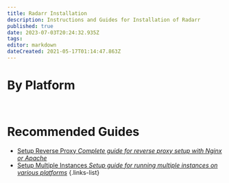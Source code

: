 ```yaml
---
title: Radarr Installation
description: Instructions and Guides for Installation of Radarr
published: true
date: 2023-07-03T20:24:32.935Z
tags: 
editor: markdown
dateCreated: 2021-05-17T01:14:47.863Z
---
```


# By Platform

[<i class="fab fa-windows" style="font-size: 3em;"></i>](/radarr/installation/windows)&nbsp;&nbsp;&nbsp;&nbsp;[<i class="fab fa-linux" style="font-size: 3em;"></i>](/radarr/installation/linux)&nbsp;&nbsp;&nbsp;&nbsp;[<i class="fab fa-apple" style="font-size: 3em;"></i>](/radarr/installation/macos)&nbsp;&nbsp;&nbsp;&nbsp;[<i class="fab fa-freebsd" style="font-size: 3em;"></i>](/radarr/installation/freebsd)&nbsp;&nbsp;&nbsp;&nbsp;[<i class="fab fa-docker" style="font-size: 3em;"></i>](/radarr/installation/docker)

# Recommended Guides

- [Setup Reverse Proxy *Complete guide for reverse proxy setup with Nginx or Apache*](/radarr/installation/reverse-proxy)
- [Setup Multiple Instances *Setup guide for running multiple instances on various platforms*](/radarr/installation/multiple-instances)
{.links-list}
